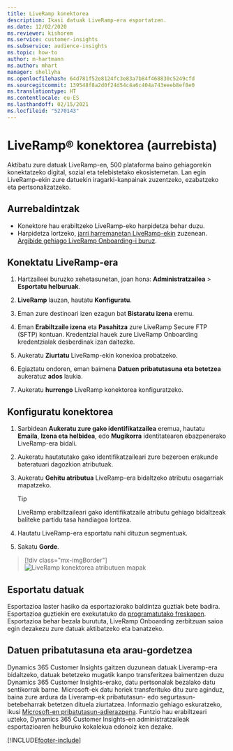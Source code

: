 ```yaml
---
title: LiveRamp konektorea
description: Ikasi datuak LiveRamp-era esportatzen.
ms.date: 12/02/2020
ms.reviewer: kishorem
ms.service: customer-insights
ms.subservice: audience-insights
ms.topic: how-to
author: m-hartmann
ms.author: mhart
manager: shellyha
ms.openlocfilehash: 64d781f52e8124fc3e83a7b84f468830c5249cfd
ms.sourcegitcommit: 139548f8a2d0f24d54c4a6c404a743eeeb8ef8e0
ms.translationtype: HT
ms.contentlocale: eu-ES
ms.lasthandoff: 02/15/2021
ms.locfileid: "5270143"
---
```

# <a name="liverampreg-connector-preview"></a>LiveRamp&reg; konektorea (aurrebista)

Aktibatu zure datuak LiveRamp-en, 500 plataforma baino gehiagorekin konektatzeko digital, sozial eta telebistetako ekosistemetan. Lan egin LiveRamp-ekin zure datuekin iragarki-kanpainak zuzentzeko, ezabatzeko eta pertsonalizatzeko.

## <a name="prerequisites"></a>Aurrebaldintzak

- Konektore hau erabiltzeko LiveRamp-eko harpidetza behar duzu.
- Harpidetza lortzeko, [jarri harremanetan LiveRamp-ekin](https://liveramp.com/contact/) zuzenean. [Argibide gehiago LiveRamp Onboarding-i buruz](https://liveramp.com/our-platform/data-onboarding/).

## <a name="connect-to-liveramp"></a>Konektatu LiveRamp-era

1. Hartzaileei buruzko xehetasunetan, joan hona: **Administratzailea** > **Esportatu helburuak**.

1. **LiveRamp** lauzan, hautatu **Konfiguratu**.

1. Eman zure destinoari izen ezagun bat **Bistaratu izena** eremu.

1. Eman **Erabiltzaile izena** eta **Pasahitza** zure LiveRamp Secure FTP (SFTP) kontuan.
Kredentzial hauek zure LiveRamp Onboarding kredentzialak desberdinak izan daitezke.

1. Aukeratu **Ziurtatu** LiveRamp-ekin konexioa probatzeko.

1. Egiaztatu ondoren, eman baimena **Datuen pribatutasuna eta betetzea** aukeratuz **ados** laukia.

1. Aukeratu **hurrengo** LiveRamp konektorea konfiguratzeko.

## <a name="configure-the-connector"></a>Konfiguratu konektorea

1. Sarbidean **Aukeratu zure gako identifikatzailea** eremua, hautatu **Emaila**, **Izena eta helbidea**, edo **Mugikorra** identitatearen ebazpenerako LiveRamp-era bidali.

1. Aukeratu hautatutako gako identifikatzaileari zure bezeroen erakunde bateratuari dagozkion atributuak.

1. Aukeratu **Gehitu atributua** LiveRamp-era bidaltzeko atributu osagarriak mapatzeko.

   > [!TIP]
   > LiveRamp erabiltzaileari gako identifikatzaile atributu gehiago bidaltzeak baliteke partidu tasa handiagoa lortzea.

1. Hautatu LiveRamp-era esportatu nahi dituzun segmentuak.

1. Sakatu **Gorde**.

> [!div class="mx-imgBorder"]
> ![LiveRamp konektorea atributuen mapak](media/export-liveramp-segments.png "LiveRamp konektorea atributuen mapak")

## <a name="export-the-data"></a>Esportatu datuak

Esportazioa laster hasiko da esportaziorako baldintza guztiak bete badira. Esportazioa guztiekin ere exekutatuko da [programatutako freskapen](system.md#schedule-tab).
Esportazioa behar bezala burututa, LiveRamp Onboarding zerbitzuan saioa egin dezakezu zure datuak aktibatzeko eta banatzeko.

## <a name="data-privacy-and-compliance"></a>Datuen pribatutasuna eta arau-gordetzea

Dynamics 365 Customer Insights gaitzen duzunean datuak Liveramp-era bidaltzeko, datuak betetzeko mugatik kanpo transferitzea baimentzen duzu Dynamics 365 Customer Insights-erako, datu pertsonalak bezalako datu sentikorrak barne. Microsoft-ek datu horiek transferituko ditu zure aginduz, baina zure ardura da Liveramp-ek pribatutasun- edo segurtasun-betebeharrak betetzen dituela ziurtatzea. Informazio gehiago eskuratzeko, ikusi [Microsoft-en pribatutasun-adierazpena](https://go.microsoft.com/fwlink/?linkid=396732).
Funtzio hau erabiltzeari uzteko, Dynamics 365 Customer Insights-en administratzaileak esportazioaren helburuko kokalekua edonoiz ken dezake.

[!INCLUDE[footer-include](../includes/footer-banner.md)]